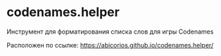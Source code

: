 # codenames.helper
Инструмент для форматирования списка слов для игры Codenames

Расположен по ссылке: https://abicorios.github.io/codenames.helper/